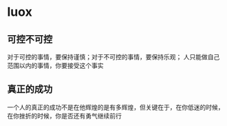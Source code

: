 # luox

## 可控不可控
对于可控的事情，要保持谨慎；对于不可控的事情，要保持乐观；
人只能做自己范围以内的事情，你要接受这个事实

## 真正的成功
一个人的真正的成功不是在他辉煌的是有多辉煌，但关键在于，在你低迷的时候，在你挫折的时候，你是否还有勇气继续前行
